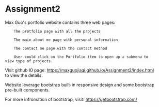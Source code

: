 # Assignment2

Max Guo's portfolio website contains three web pages: 

		The protfolio page with all the projects

		The main about me page with personal information

		The contact me page with the contact method
		
		User could click on the Portfolio item to open up a submenu to view type of projects.
  
  
Visit github IO page: https://maxguojiaqi.github.io/Assignment2/index.html to view the details.

Website leverage bootstrap built-in responsive design and some bootstrap pre-built components. 

For more infromation of bootstrap, visit: https://getbootstrap.com/
